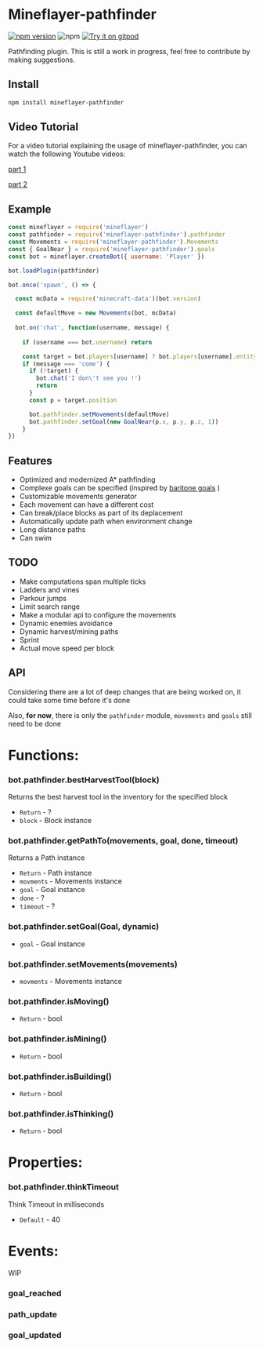 # Mineflayer-pathfinder

[![npm version](https://badge.fury.io/js/mineflayer-pathfinder.svg)](https://badge.fury.io/js/mineflayer-pathfinder) ![npm](https://img.shields.io/npm/dt/mineflayer-pathfinder) [![Try it on gitpod](https://img.shields.io/badge/try-on%20gitpod-brightgreen.svg)](https://gitpod.io/#https://github.com/Karang/mineflayer-pathfinder)

Pathfinding plugin. This is still a work in progress, feel free to contribute by making suggestions.

## Install

```bash
npm install mineflayer-pathfinder
```

## Video Tutorial

For a video tutorial explaining the usage of mineflayer-pathfinder, you can watch the following Youtube videos:

[part 1](https://www.youtube.com/watch?v=UWGSf08wQSc)

[part 2](https://www.youtube.com/watch?v=ssWE0kXDGJE)

## Example

```js
const mineflayer = require('mineflayer')
const pathfinder = require('mineflayer-pathfinder').pathfinder
const Movements = require('mineflayer-pathfinder').Movements
const { GoalNear } = require('mineflayer-pathfinder').goals
const bot = mineflayer.createBot({ username: 'Player' })

bot.loadPlugin(pathfinder)

bot.once('spawn', () => {

  const mcData = require('minecraft-data')(bot.version)

  const defaultMove = new Movements(bot, mcData)
  
  bot.on('chat', function(username, message) {
  
    if (username === bot.username) return

    const target = bot.players[username] ? bot.players[username].entity : null
    if (message === 'come') {
      if (!target) {
        bot.chat('I don\'t see you !')
        return
      }
      const p = target.position

      bot.pathfinder.setMovements(defaultMove)
      bot.pathfinder.setGoal(new GoalNear(p.x, p.y, p.z, 1))
    } 
})
```

## Features
 * Optimized and modernized A* pathfinding
 * Complexe goals can be specified (inspired by [baritone goals](https://github.com/cabaletta/baritone/blob/master/FEATURES.md#goals) )
 * Customizable movements generator
 * Each movement can have a different cost
 * Can break/place blocks as part of its deplacement
 * Automatically update path when environment change
 * Long distance paths
 * Can swim

## TODO
* Make computations span multiple ticks
* Ladders and vines
* Parkour jumps
* Limit search range
* Make a modular api to configure the movements
* Dynamic enemies avoidance
* Dynamic harvest/mining paths
* Sprint
* Actual move speed per block

## API
Considering there are a lot of deep changes that are being worked on, it could take some time before it's done

Also, **for now**, there is only the `pathfinder` module, `movements` and `goals` still need to be done


# Functions:

### bot.pathfinder.bestHarvestTool(block)
Returns the best harvest tool in the inventory for the specified block
 * `Return` - ?
 * `block` - Block instance

### bot.pathfinder.getPathTo(movements, goal, done, timeout)
Returns a Path instance
 * `Return` - Path instance
 * `movments` - Movements instance
 * `goal` - Goal instance
 * `done` - ?
 * `timeout` - ?

### bot.pathfinder.setGoal(Goal, dynamic)
 * `goal` - Goal instance

### bot.pathfinder.setMovements(movements)
 * `movments` - Movements instance

### bot.pathfinder.isMoving()
 * `Return` - bool

### bot.pathfinder.isMining()
 * `Return` - bool

### bot.pathfinder.isBuilding()
 * `Return` - bool

### bot.pathfinder.isThinking()
 * `Return` - bool

# Properties:
### bot.pathfinder.thinkTimeout
Think Timeout in milliseconds
 * `Default` - 40

# Events:
WIP

### goal_reached

### path_update

### goal_updated
